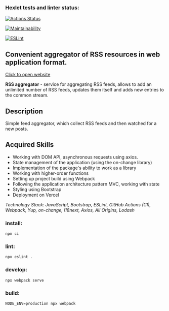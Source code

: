 ### Hexlet tests and linter status:
[![Actions Status](https://github.com/ivansneg2015/frontend-project-11/actions/workflows/hexlet-check.yml/badge.svg)](https://github.com/ivansneg2015/frontend-project-11/actions)

[![Maintainability](https://api.codeclimate.com/v1/badges/47f16555e344757124bf/maintainability)](https://codeclimate.com/github/olya889/frontend-project-11/maintainability)

[![ESLint](https://github.com/ivansneg2015/frontend-project-11/actions/workflows/eslint.yml/badge.svg)](https://github.com/ivansneg2015/frontend-project-11/actions/workflows/eslint.yml)


## Convenient aggregator of RSS resources in web application format.
[Click to open website](https://frontend-project-11-eosin-gamma.vercel.app/)


**RSS aggregator** - service for aggregating RSS feeds, allows to add an unlimited number of RSS feeds, updates them itself and adds new entries to the common stream.
## Description
Simple feed aggregator, which collect RSS feeds and then watched for a new posts.

## Acquired Skills
- Working with DOM API, asynchronous requests using axios.
- State management of the application (using the on-change library)
- Implementation of the package's ability to work as a library
- Working with higher-order functions
- Setting up project build using Webpack
- Following the application architecture pattern MVC, working with state
- Styling using Bootstrap
- Deployment on Vercel

*Technology Stack: JavaScript, Bootstrap, ESLint, GitHub Actions (CI), Webpack, Yup, on-change, i18next, Axios, All Origins, Lodash*

### install:
	npm ci
### lint:
	npx eslint .
### develop:
	npx webpack serve
### build:
	NODE_ENV=production npx webpack